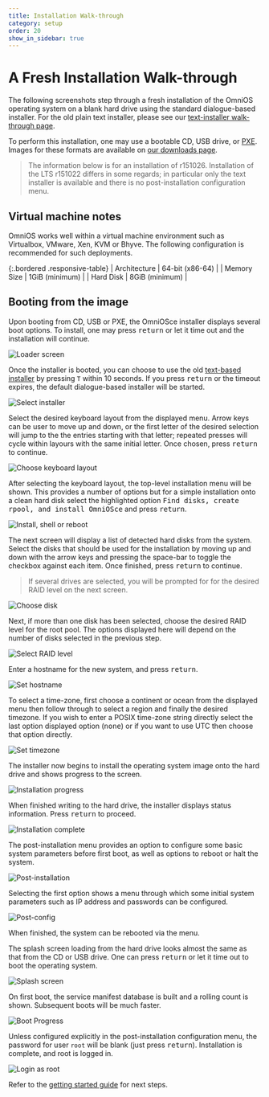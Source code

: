 ```yaml
---
title: Installation Walk-through
category: setup
order: 20
show_in_sidebar: true
---
```


# A Fresh Installation Walk-through

The following screenshots step through a fresh installation of the
OmniOS operating system on a blank hard drive using the standard
dialogue-based installer. For the old plain text installer, please
see our [text-installer walk-through page](/setup/freshinstall_txt.html).

To perform this installation, one may use a bootable CD, USB drive,
or [PXE](/setup/pxe.html). Images for these formats are available on
[our downloads page](/download.html).

> The information below is for an installation of r151026. Installation of
> the LTS r151022 differs in some regards; in particular only the text
> installer is available and there is no post-installation configuration menu.

## Virtual machine notes

OmniOS works well within a virtual machine environment such as Virtualbox,
VMware, Xen, KVM or Bhyve. The following configuration is recommended for
such deployments.

{:.bordered .responsive-table}
| Architecture | 64-bit (x86-64) |
| Memory Size | 1GiB (minimum) |
| Hard Disk | 8GiB (minimum) |

## Booting from the image

Upon booting from CD, USB or PXE, the OmniOSce installer
displays several boot options. To install, one may press <kbd>return</kbd>
or let it time out and the installation will continue.

![Loader screen](../assets/images/install/r26/loader.png?raw=true "Loader screen")

Once the installer is booted, you can choose to use the old
[text-based installer](/setup/freshinstall_txt.html) by pressing `T` within
10 seconds. If you press <kbd>return</kbd> or the timeout expires, the
default dialogue-based installer will be started.

![Select installer](../assets/images/install/r26/text.png?raw=true "Select installer")

Select the desired keyboard layout from the displayed menu. Arrow keys can
be user to move up and down, or the first letter of the desired selection will
jump to the the entries starting with that letter; repeated presses will cycle
within layours with the same initial letter. Once chosen, press
<kbd>return</kbd> to continue.

![Choose keyboard layout](../assets/images/install/r26/keyboard.png?raw=true "Choose keyboard layout")

After selecting the keyboard layout, the top-level installation menu will be
shown. This provides a number of options but for a simple installation onto
a clean hard disk select the highlighted option
<kbd>Find disks, create rpool, and install OmniOSce</kbd> and press
<kbd>return</kbd>.

![Install, shell or reboot](../assets/images/install/r26/menu.png?raw=true "Install, shell or reboot")

The next screen will display a list of detected hard disks from the system.
Select the disks that should be used for the installation by moving up and
down with the arrow keys and pressing the space-bar to toggle the checkbox
against each item. Once finished, press <kbd>return</kbd> to continue.

> If several drives are selected, you will be prompted for for the desired
> RAID level on the next screen.

![Choose disk](../assets/images/install/r26/disks.png?raw=true "Choose disk")

Next, if more than one disk has been selected, choose the desired RAID level
for the root pool. The options displayed here will depend on the number of
disks selected in the previous step.

![Select RAID level](../assets/images/install/r26/raid.png?raw=true "Select RAID level")

Enter a hostname for the new system, and press <kbd>return</kbd>.

![Set hostname](../assets/images/install/r26/hostname.png?raw=true "Set hostname")

To select a time-zone, first choose a continent or ocean from the displayed
menu then follow through to select a region and finally the desired timezone.
If you wish to enter a POSIX time-zone string directly select the last option
displayed option (<kbd>none</kbd>) or if you want to use UTC then choose that
option directly.

![Set timezone](../assets/images/install/r26/timezone.png?raw=true "Set timezone")

The installer now begins to install the operating system image onto the hard
drive and shows progress to the screen.

![Installation progress](../assets/images/install/r26/progress.png?raw=true "Installation progress")

When finished writing to the hard drive, the installer
displays status information. Press <kbd>return</kbd> to proceed.

![Installation complete](../assets/images/install/r26/complete.png?raw=true "Installation complete")

The post-installation menu provides an option to configure some basic system
parameters before first boot, as well as options to reboot or halt the system.

![Post-installation](../assets/images/install/r26/postmenu.png?raw=true "Post-installation")

Selecting the first option shows a menu through which some initial system
parameters such as IP address and passwords can be configured.

![Post-config](../assets/images/install/r26/postconfig.png?raw=true "Post-config")

When finished, the system can be rebooted via the menu.

The splash screen loading from the hard drive looks almost the same
as that from the CD or USB drive. One can press <kbd>return</kbd> or let it
time out to boot the operating system.

![Splash screen](../assets/images/install/r26/loader_hdd.png?raw=true "Splash screen")

On first boot, the service manifest database is built and a rolling count
is shown. Subsequent boots will be much faster.

![Boot Progress](../assets/images/install/r26/smf.png?raw=true "Boot Progress")


Unless configured explicitly in the post-installation configuration menu,
the password for user `root` will be blank (just press <kbd>return</kbd>).
Installation is complete, and root is logged in.

![Login as root](../assets/images/install/r26/loggedin.png?raw=true "Login as root")

Refer to the [getting started guide](/info/getstarted.html) for next steps.

